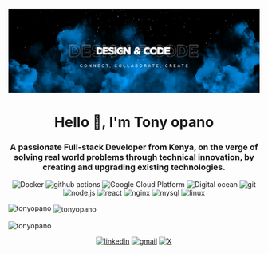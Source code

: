![](images/banner-1.png)

<h1 align="center">Hello 👋, I'm Tony opano</h1>
<h3 align="center">A passionate Full-stack Developer from Kenya, on the verge of solving real world problems through technical innovation, by creating and upgrading existing technologies. </h3>

<p align="center">
  <img alt="Docker" src="https://img.shields.io/badge/-Docker-46a2f1?style=flat-square&logo=docker&logoColor=white" />
  <img alt="github actions" src="https://img.shields.io/badge/-Github_Actions-2088FF?style=flat-square&logo=github-actions&logoColor=white" />
  <img alt="Google Cloud Platform" src="https://img.shields.io/badge/-Google_Cloud_Platform-1a73e8?style=flat-square&logo=google-cloud&logoColor=white" />
  <img alt="Digital ocean" src="https://img.shields.io/badge/-Digital_ocean-0080FF?style=flat-square&logo=digital-ocean&logoColor=white" />
  <img alt="git" src="https://img.shields.io/badge/-Git-F05032?style=flat-square&logo=git&logoColor=white" />
  <img alt="node.js" src="https://img.shields.io/badge/-node.js-339933?style=flat-square&logo=node.js&logoColor=white">
  <img alt="react" src="https://img.shields.io/badge/-react-1BB3A4?style=flat-square&logo=react&logoColor=white">
  <img alt="nginx" src="https://img.shields.io/badge/-nginx-009639?style=flat-square&logo=nginx&logoColor=white">
  <img alt="mysql" src="https://img.shields.io/badge/-mysql-4479A1?style=flat-square&logo=mysql&logoColor=white">
  <img alt="linux" src="https://img.shields.io/badge/-linux-FCC624?style=flat-square&logo=linux&logoColor=white">
  
<p><img align="left" src="https://github-readme-stats.vercel.app/api/top-langs?username=tonyopano&show_icons=true&locale=en&layout=compact&theme=gruvbox" alt="tonyopano" /></p>

<p>&nbsp;<img align="center" src="https://github-readme-stats.vercel.app/api?username=Tonyopano&show_icons=true&theme=gruvbox" alt="tonyopano" /></p>

<p><img align="center" src="https://github-readme-streak-stats.herokuapp.com/?user=tonyopano&show_icons=true&theme=gruvbox" alt="tonyopano" /></p>


<p align="center">
<a href="https://www.linkedin.com/in/tony-opano-285449232" target="blank"><img alt="linkedin" src="https://img.shields.io/badge/-linkedin-0A66C2?style=flat-square&logo=linkedin&logoColor=white"></a>
<a href=mailto:antonyopano@gmail.com alt=email target="_blank"><img alt="gmail" src="https://img.shields.io/badge/-gmail-EA4335?style=flat-square&logo=gmail&logoColor=white"></a>
<a href="https://twitter.com/tony_opano" target="blank"><img alt="X" src="https://img.shields.io/badge/-X-000000?style=flat-square&logo=X&logoColor=white"></a>
</p>

<!--<p align="left"> <img src="https://komarev.com/ghpvc/?username=tonyopano&label=Profile%20views&color=0e75b6&style=flat" alt="tonyopano" /> </p> -->

<!-- <p align="left"> <a href="https://twitter.com/tony_opano" target="blank"><img src="https://img.shields.io/twitter/follow/tony_opano?logo=twitter&style=for-the-badge" alt="tony_opano" /></a> </p> -->

